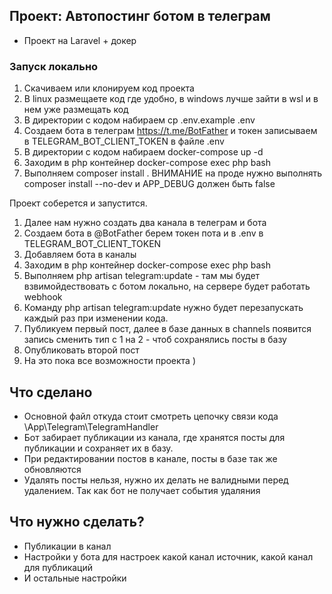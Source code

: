 ## Проект: Автопостинг ботом в телеграм
- Проект на Laravel + докер

### Запуск локально
1. Скачиваем или клонируем код проекта
2. В linux размещаете код где удобно, в windows лучше зайти в wsl и в нем уже размещать код
3. В директории с кодом набираем cp .env.example .env
4. Создаем бота в телеграм https://t.me/BotFather и токен записываем в TELEGRAM_BOT_CLIENT_TOKEN в файле .env
5. В директории с кодом набираем docker-compose up -d
6. Заходим в php контейнер docker-compose exec php bash
7. Выполняем composer install . ВНИМАНИЕ на проде нужно выполнять composer install --no-dev и APP_DEBUG должен быть false


Проект соберется и запустится.
1. Далее нам нужно создать два канала в телеграм и бота
2. Создаем бота в @BotFather берем токен пота и в .env в TELEGRAM_BOT_CLIENT_TOKEN
3. Добавляем бота в каналы
4. Заходим в php контейнер docker-compose exec php bash
5. Выполняем php artisan telegram:update - там мы будет взвимойдествовать с ботом локально, на сервере будет работать webhook
6. Команду php artisan telegram:update нужно будет перезапускать каждый раз при изменении кода.
7. Публикуем первый пост, далее в базе данных в channels появится запись сменить тип с 1 на 2 - чтоб сохранялись посты в базу
8. Опубликовать второй пост
9. На это пока все возможности проекта )

## Что сделано
- Основной файл откуда стоит смотреть цепочку связи кода \App\Telegram\TelegramHandler
- Бот забирает публикации из канала, где хранятся посты для публикации и сохраняет их в базу. 
- При редактировании постов в канале, посты в базе так же обновляются
- Удалять посты нельзя, нужно их делать не валидными перед удалением. Так как бот не получает события удаляния

## Что нужно сделать?
- Публикации в канал
- Настройки у бота для настроек какой канал источник, какой канал для публикаций
- И остальные настройки